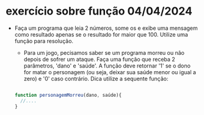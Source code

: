 # exercício sobre função 04/04/2024

- Faça um programa que leia 2 números, some os e exibe uma
 mensagem como resultado apenas se o resultado for maior que 100.
  Utilize uma função para resolução.

  - Para um jogo, pecisamos saber se um programa morreu 
  ou não depois de sofrer um ataque. Faça uma função que
   receba 2 parâmetros, 'dano' e 'saúde'. A função deve
  retornar '1' se o dono for matar o personagem (ou seja, 
  deixar sua saúde menor ou igual a zero) e '0' caso 
  contrário. Dica utilize a sequente função:

  ```js

  function personagemMorreu(dano, saúde){
    //....
  }
  ```